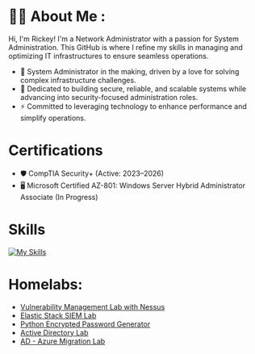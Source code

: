 
# :man_technologist: About Me :
Hi, I'm Rickey! I'm a Network Administrator with a passion for System Administration. This GitHub is where I refine my skills in managing and optimizing IT infrastructures to ensure seamless operations.
*   🧠  System Administrator in the making, driven by a love for solving complex infrastructure challenges.
*   🎯  Dedicated to building secure, reliable, and scalable systems while advancing into security-focused administration roles.
*   ⚡  Committed to leveraging technology to enhance performance and simplify operations.

  # Certifications
*   🛡️  CompTIA Security+ (Active: 2023–2026)
*  🖥️  Microsoft Certified AZ-801: Windows Server Hybrid Administrator Associate (In Progress)
  # Skills 
[![My Skills](https://skillicons.dev/icons?i=azure,powershell,linux,kali,apple,py,vscode,windows)](https://skillicons.dev)
# Homelabs:
- [Vulnerability Management Lab with Nessus](https://github.com/StarksRepo/Vulnerability-Management-Lab.git)
- [Elastic Stack SIEM Lab](https://github.com/StarksRepo/Elastic-SIEM-Lab.git)
- [Python Encrypted Password Generator](https://github.com/StarksRepo/Encrypted-Password-Generator-via-Python.git)
- [Active Directory Lab](https://github.com/StarksRepo/Active-Directory-Lab.git)
- [ AD - Azure Migration Lab](https://github.com/StarksRepo/AD-and-Azure-AD-Synchronization-Project.git)
